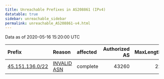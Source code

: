 ```yaml
---
title: Unreachable Prefixes in AS208861 (IPv4)
datatable: true
sidebar: unreachable_sidebar
permalink: unreachable_AS208861-v4.html
---
```


Data as of 2020-05-16 15:20:00 UTC


<div class="datatable-begin"></div>

| Prefix                                                   | Reason                                                                                                  | affected   |   Authorized AS |   MaxLength | Anchor                                         |   unreachable /24s |
|:---------------------------------------------------------|:--------------------------------------------------------------------------------------------------------|:-----------|----------------:|------------:|:-----------------------------------------------|-------------------:|
| [45.151.136.0/22](https://stat.ripe.net/45.151.136.0/22) | [INVALID ASN](https://rpki-validator.ripe.net/announcement-preview?asn=AS208861&prefix=45.151.136.0/22) | complete   |           43260 |          22 | [RIPE](unreachable_RIPE_NCC_RPKI_Root-v4.html) |                  4 |

<div class="datatable-end"></div>